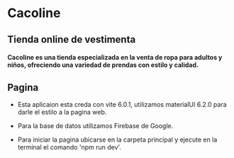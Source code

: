 # Cacoline

## Tienda online de vestimenta

#### Cacoline es una tienda especializada en la venta de ropa para adultos y niños, ofreciendo una variedad de prendas con estilo y calidad.

## Pagina

* Esta aplicaion esta creda con vite 6.0.1, utilizamos materialUI 6.2.0 para darle el estilo a la pagina web. 

* Para la base de datos utilizamos Firebase de Google.

* Para iniciar la pagina ubicarse en la carpeta principal y ejecute en la terminal el comando 'npm run dev'. 
